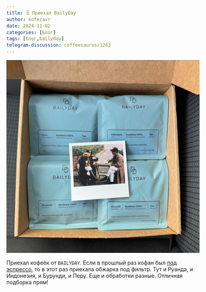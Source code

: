 ```yaml
---
title: 🗒 Приехал BailyDay
author: kofezavr
date: 2024-11-02
categories: [Блог]
tags: [блог,bailyday]
telegram-discussion: coffeesaurus/1263
--- 
```

![Приехал BailyDay](/assets/img/posts/24/11/bailyday.jpg)

Приехал кофеёк от `BAILYDAY`. Если в прошлый раз кофан был [под эспрессо](https://t.me/coffeesaurus/1256), то в этот раз приехала обжарка под фильтр. Тут и Руанда, и Индонезия, и Бурунди, и Перу. Еще и обработки разные. Отличная подборка прям!